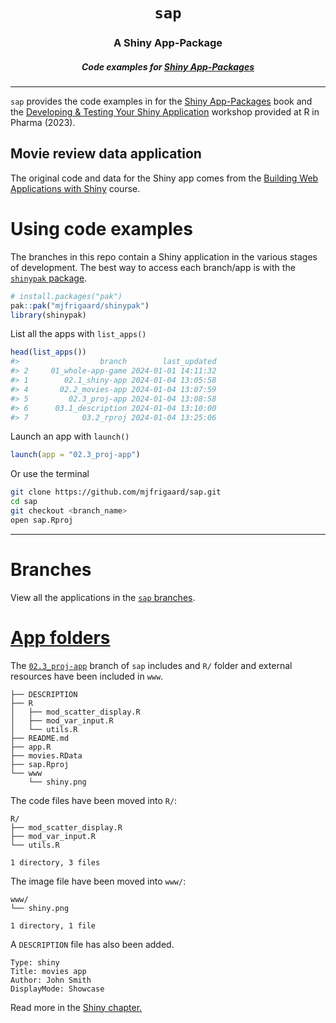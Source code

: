 <h1 align="center"> <code>sap</code> </h1>
<h3 align="center"> A Shiny App-Package </h3>
<h5 align="center"> Code examples for <a href="https://mjfrigaard.github.io/shinyap/"> Shiny App-Packages </a> </h5>

<hr>

`sap` provides the code examples in for the [Shiny App-Packages](https://mjfrigaard.github.io/shiny-app-pkgs/) book and the [Developing & Testing Your Shiny Application](https://mjfrigaard.github.io/dev-test-shiny/) workshop provided at R in Pharma (2023).

## Movie review data application

The original code and data for the Shiny app comes from the [Building Web Applications with Shiny](https://rstudio-education.github.io/shiny-course/) course.

# Using code examples

The branches in this repo contain a Shiny application in the various stages of development. The best way to access each branch/app is with the [`shinypak` package](https://mjfrigaard.github.io/shinypak/). 

```r
# install.packages("pak")
pak::pak("mjfrigaard/shinypak")
library(shinypak)
```

List all the apps with `list_apps()`


```r
head(list_apps())
#>                  branch        last_updated
#> 2     01_whole-app-game 2024-01-01 14:11:32
#> 1        02.1_shiny-app 2024-01-04 13:05:58
#> 4       02.2_movies-app 2024-01-04 13:07:59
#> 5         02.3_proj-app 2024-01-04 13:08:58
#> 6      03.1_description 2024-01-04 13:10:00
#> 7            03.2_rproj 2024-01-04 13:25:06
```

Launch an app with `launch()`

```r
launch(app = "02.3_proj-app")
```

Or use the terminal

``` bash
git clone https://github.com/mjfrigaard/sap.git
cd sap
git checkout <branch_name>
open sap.Rproj
```

------------------------------------------------------------------------

# Branches

View all the applications in the [`sap` branches](https://github.com/mjfrigaard/sap/branches/all).

# [App folders](https://mjfrigaard.github.io/shiny-app-pkgs/shiny.html#sec-shiny-folders)

The [`02.3_proj-app`](https://github.com/mjfrigaard/sap/tree/02.3_proj-app) branch of `sap` includes and `R/` folder and external resources have been included in `www`. 

```
├── DESCRIPTION
├── R
│   ├── mod_scatter_display.R
│   ├── mod_var_input.R
│   └── utils.R
├── README.md
├── app.R
├── movies.RData
├── sap.Rproj
└── www
    └── shiny.png
```

The code files have been moved into `R/`:

```
R/
├── mod_scatter_display.R
├── mod_var_input.R
└── utils.R

1 directory, 3 files
```

The image file have been moved into `www/`:

```
www/
└── shiny.png

1 directory, 1 file
```


A `DESCRIPTION` file has also been added.

```
Type: shiny
Title: movies app
Author: John Smith
DisplayMode: Showcase
```

Read more in the [Shiny chapter.](https://mjfrigaard.github.io/shiny-app-pkgs/shiny.html#sec-shiny-folders)


